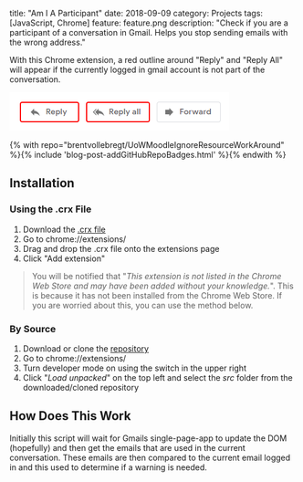 title: "Am I A Participant"
date: 2018-09-09
category: Projects
tags: [JavaScript, Chrome]
feature: feature.png
description: "Check if you are a participant of a conversation in Gmail. Helps you stop sending emails with the wrong address."

With this Chrome extension, a red outline around "Reply" and "Reply All" will appear if the currently logged in gmail account is not part of the conversation.

![Extension Popup](/post-assets/am-i-a-participant/buttons.png)

{% with repo="brentvollebregt/UoWMoodleIgnoreResourceWorkAround" %}{% include 'blog-post-addGitHubRepoBadges.html' %}{% endwith %}

## Installation
### Using the .crx File
1. Download the [.crx file](https://github.com/brentvollebregt/am-i-a-participant/raw/master/am-i-a-participant.crx)
2. Go to chrome://extensions/
3. Drag and drop the .crx file onto the extensions page
4. Click "Add extension"

> You will be notified that "*This extension is not listed in the Chrome Web Store and may have been added without your knowledge.*". This is because it has not been installed from the Chrome Web Store. If you are worried about this, you can use the method below.

### By Source
1. Download or clone the [repository](https://github.com/brentvollebregt/am-i-a-participant)
2. Go to chrome://extensions/
3. Turn developer mode on using the switch in the upper right
4. Click "*Load unpacked*" on the top left and select the *src* folder from the downloaded/cloned repository

## How Does This Work
Initially this script will wait for Gmails single-page-app to update the DOM (hopefully) and then get the emails that are used in the current conversation. These emails are then compared to the current email logged in and this used to determine if a warning is needed.
